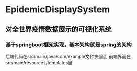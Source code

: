 # EpidemicDisplaySystem
## 对全世界疫情数据展示的可视化系统
### 基于springboot框架实现，基本架构就是spring的架构
后端代码在src/main/java/com/example文件夹里面
前端界面在src/main/resources/templates里
